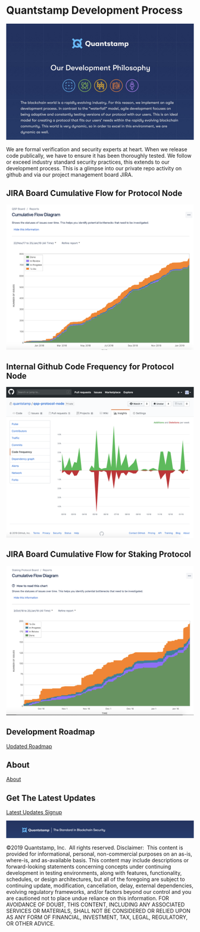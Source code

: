 # Quantstamp Development Process

![DevProcess](OurDevelopmentPhilosophy.png)

We are formal verification and security experts at heart. When we release code publically, we have to ensure it has been thoroughly tested. We follow or exceed industry standard security practices, this extends to our development process. This is a glimpse into our private repo activity on github and via our project management board JIRA.

## JIRA Board Cumulative Flow for Protocol Node

![JIRABoardCumulativeFlow](QSPBoardCumulativeFlow.png)

## Internal Github Code Frequency for Protocol Node

![CodeFrequency](QSPCodeFrequency.png)

## JIRA Board Cumulative Flow for Staking Protocol

![JIRABoardStaking](StakingBoardCumulativeFlow.png)

## Development Roadmap

[Updated Roadmap](https://medium.com/quantstamp/quantstamp-visual-timeline-q4-2018-b61c369fea26)

## About

[About](https://quantstamp.com/about)

## Get The Latest Updates

[Latest Updates Signup](http://bit.ly/QSPNews)

[![Footer](Footer.png)](https://quantstamp.com/)


©2019 Quantstamp, Inc.  All rights reserved.
Disclaimer:  This content is provided for informational, personal, non-commercial purposes on an as-is, where-is, and as-available basis. This content may include descriptions or forward-looking statements concerning concepts under continuing development in testing environments, along with features, functionality, schedules, or design architectures, but all of the foregoing are subject to continuing update, modification, cancellation, delay, external dependencies, evolving regulatory frameworks, and/or factors beyond our control and you are cautioned not to place undue reliance on this information. FOR AVOIDANCE OF DOUBT, THIS CONTENT, INCLUDING ANY ASSOCIATED SERVICES OR MATERIALS, SHALL NOT BE CONSIDERED OR RELIED UPON AS ANY FORM OF FINANCIAL, INVESTMENT, TAX, LEGAL, REGULATORY, OR OTHER ADVICE.

